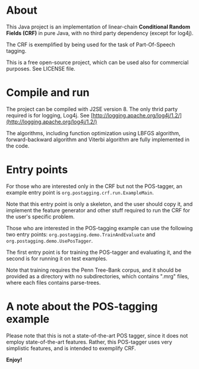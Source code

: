 About
=====

This Java project is an implementation of linear-chain **Conditional Random Fields (CRF)** in pure Java,
with no third party dependency (except for log4j).

The CRF is exemplified by being used for the task of Part-Of-Speech tagging.

This is a free open-source project, which can be used also for commercial purposes. See LICENSE file.


Compile and run
===============

The project can be compiled with J2SE version 8.
The only thrid party required is for logging, Log4j. See [http://logging.apache.org/log4j/1.2/](http://logging.apache.org/log4j/1.2/)

The algorithms, including function optimization using LBFGS algorithm, forward-backward algorithm and Viterbi algorithm
are fully implemented in the code.


Entry points
============

For those who are interested only in the CRF but not the POS-tagger, an example entry point is
`org.postagging.crf.run.ExampleMain`.

Note that this entry point is only a skeleton, and the user should copy it, and implement the feature generator
and other stuff required to run the CRF for the user's specific problem.


Those who are interested in the POS-tagging example can use the following two entry points:
`org.postagging.demo.TrainAndEvaluate` and `org.postagging.demo.UsePosTagger`.

The first entry point is for training the POS-tagger and evaluating it, and the second is for running it on
test examples.

Note that training requires the Penn Tree-Bank corpus, and it should be provided as a directory with
no subdirectories, which contains ".mrg" files, where each files contains parse-trees.


A note about the POS-tagging example
====================================

Please note that this is not a state-of-the-art POS tagger, since it does not employ state-of-the-art features.
Rather, this POS-tagger uses very simplistic features, and is intended to exemplify CRF.


**Enjoy!**
